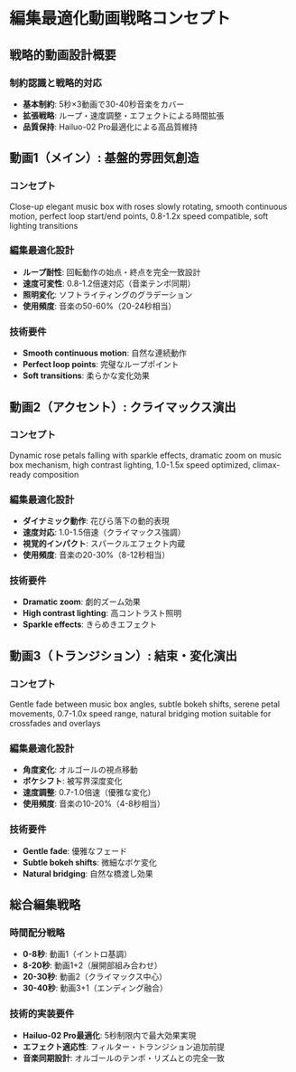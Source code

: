 # 編集最適化動画戦略コンセプト

## 戦略的動画設計概要

### **制約認識と戦略的対応**
- **基本制約**: 5秒×3動画で30-40秒音楽をカバー
- **拡張戦略**: ループ・速度調整・エフェクトによる時間拡張
- **品質保持**: Hailuo-02 Pro最適化による高品質維持

## 動画1（メイン）: 基盤的雰囲気創造

### **コンセプト**
Close-up elegant music box with roses slowly rotating, smooth continuous motion, perfect loop start/end points, 0.8-1.2x speed compatible, soft lighting transitions

### **編集最適化設計**
- **ループ耐性**: 回転動作の始点・終点を完全一致設計
- **速度可変性**: 0.8-1.2倍速対応（音楽テンポ同期）
- **照明変化**: ソフトライティングのグラデーション
- **使用頻度**: 音楽の50-60%（20-24秒相当）

### **技術要件**
- **Smooth continuous motion**: 自然な連続動作
- **Perfect loop points**: 完璧なループポイント
- **Soft transitions**: 柔らかな変化効果

## 動画2（アクセント）: クライマックス演出

### **コンセプト**
Dynamic rose petals falling with sparkle effects, dramatic zoom on music box mechanism, high contrast lighting, 1.0-1.5x speed optimized, climax-ready composition

### **編集最適化設計**
- **ダイナミック動作**: 花びら落下の動的表現
- **速度対応**: 1.0-1.5倍速（クライマックス強調）
- **視覚的インパクト**: スパークルエフェクト内蔵
- **使用頻度**: 音楽の20-30%（8-12秒相当）

### **技術要件**
- **Dramatic zoom**: 劇的ズーム効果
- **High contrast lighting**: 高コントラスト照明
- **Sparkle effects**: きらめきエフェクト

## 動画3（トランジション）: 結束・変化演出

### **コンセプト**
Gentle fade between music box angles, subtle bokeh shifts, serene petal movements, 0.7-1.0x speed range, natural bridging motion suitable for crossfades and overlays

### **編集最適化設計**
- **角度変化**: オルゴールの視点移動
- **ボケシフト**: 被写界深度変化
- **速度調整**: 0.7-1.0倍速（優雅な変化）
- **使用頻度**: 音楽の10-20%（4-8秒相当）

### **技術要件**
- **Gentle fade**: 優雅なフェード
- **Subtle bokeh shifts**: 微細なボケ変化
- **Natural bridging**: 自然な橋渡し効果

## 総合編集戦略

### **時間配分戦略**
- **0-8秒**: 動画1（イントロ基調）
- **8-20秒**: 動画1+2（展開部組み合わせ）
- **20-30秒**: 動画2（クライマックス中心）
- **30-40秒**: 動画3+1（エンディング融合）

### **技術的実装要件**
- **Hailuo-02 Pro最適化**: 5秒制限内で最大効果実現
- **エフェクト適応性**: フィルター・トランジション追加前提
- **音楽同期設計**: オルゴールのテンポ・リズムとの完全一致